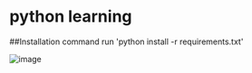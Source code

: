 # python learning

##Installation command
run 'python install -r requirements.txt'

![image](https://user-images.githubusercontent.com/84832408/119611028-bfd8ed00-bdbf-11eb-8272-dc40b6582667.png)
